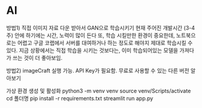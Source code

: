 # AI

방법1) 직접 이미지 자료 다운 받아서 GAN으로 학습시키기 
현재 주어진 개발시간 (3-4주) 안에 하기에는 시간, 노력이 많이 든다 
또, 학습 시킬만한 환경이 중요한데, 노트북으로는 어렵고 구글 코랩에서 서버를 대여하거나 하는 정도로 해야지 제대로 학습시킬 수 있다. 
지금 상황에서는 직접 학습을 시키는 것보다는, 이미 학습되어있는 모델을 가져다가 쓰는 것이 더 좋아보임. 

방법2)  imageCraft
실행 가능. API Key가 필요함. 
무료로 사용할 수 있는 다른 버전 알아보기 

가상 환경 생성 및 활성화 
python3 -m venv venv 
source venv/Scripts/activate 
cd 폴더명
pip install -r requirements.txt
streamlit run app.py

